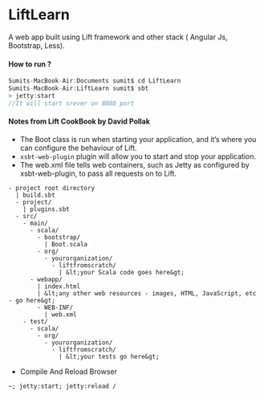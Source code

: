# LiftLearn
A web app built using Lift framework and other stack ( Angular Js, Bootstrap, Less).

#### How to run ?
```java
Sumits-MacBook-Air:Documents sumit$ cd LiftLearn
Sumits-MacBook-Air:LiftLearn sumit$ sbt
> jetty:start
//It will start srever on 8080 port
```
#### Notes from Lift CookBook by David Pollak
* The Boot class is run when starting your application, and it’s where you can configure the behaviour of Lift.
* ```xsbt-web-plugin``` plugin will allow you to start and stop your application.
* The web.xml file tells web containers, such as Jetty as configured by xsbt-web-plugin, to pass all requests on to Lift.
```
- project root directory
  | build.sbt
  - project/
    | plugins.sbt
  - src/
    - main/
      - scala/
        - bootstrap/
          | Boot.scala
        - org/
          - yourorganization/
            - liftfromscratch/
              | &lt;your Scala code goes here&gt;
      - webapp/
        | index.html
        | &lt;any other web resources - images, HTML, JavaScript, etc - go here&gt;
        - WEB-INF/
          | web.xml
    - test/
      - scala/
        - org/
          - yourorganization/
            - liftfromscratch/
              | &lt;your tests go here&gt;
```
* Compile And Reload Browser
```
~; jetty:start; jetty:reload /

```